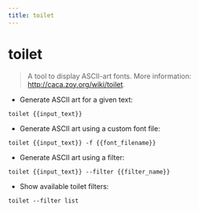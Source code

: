 ```yaml
---
title: toilet
---
```

# toilet

> A tool to display ASCII-art fonts.
> More information: <http://caca.zoy.org/wiki/toilet>.

- Generate ASCII art for a given text:

`toilet {{input_text}}`

- Generate ASCII art using a custom font file:

`toilet {{input_text}} -f {{font_filename}}`

- Generate ASCII art using a filter:

`toilet {{input_text}} --filter {{filter_name}}`

- Show available toilet filters:

`toilet --filter list `
